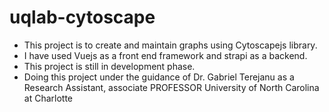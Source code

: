 # uqlab-cytoscape
- This project is to create and maintain graphs using Cytoscapejs library.
- I have used Vuejs as a front end framework and strapi as a backend.
- This project is still in development phase.
- Doing this project under the guidance of Dr. Gabriel Terejanu as a Research Assistant, associate PROFESSOR University of North Carolina at Charlotte

